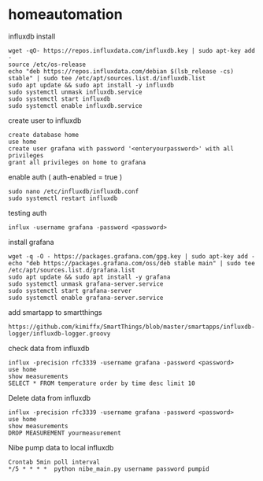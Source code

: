 # homeautomation

influxdb install
```
wget -qO- https://repos.influxdata.com/influxdb.key | sudo apt-key add -
source /etc/os-release
echo "deb https://repos.influxdata.com/debian $(lsb_release -cs) stable" | sudo tee /etc/apt/sources.list.d/influxdb.list
sudo apt update && sudo apt install -y influxdb
sudo systemctl unmask influxdb.service
sudo systemctl start influxdb
sudo systemctl enable influxdb.service
```

create user to influxdb
```
create database home
use home
create user grafana with password '<enteryourpassword>' with all privileges
grant all privileges on home to grafana
```

enable auth ( auth-enabled = true )
```
sudo nano /etc/influxdb/influxdb.conf
sudo systemctl restart influxdb
```

testing auth
```
influx -username grafana -password <password>
```

install grafana
```
wget -q -O - https://packages.grafana.com/gpg.key | sudo apt-key add -
echo "deb https://packages.grafana.com/oss/deb stable main" | sudo tee /etc/apt/sources.list.d/grafana.list
sudo apt update && sudo apt install -y grafana
sudo systemctl unmask grafana-server.service
sudo systemctl start grafana-server
sudo systemctl enable grafana-server.service
```

add smartapp to smartthings
```
https://github.com/kimiffx/SmartThings/blob/master/smartapps/influxdb-logger/influxdb-logger.groovy
```

check data from influxdb
```
influx -precision rfc3339 -username grafana -password <password>
use home
show measurements
SELECT * FROM temperature order by time desc limit 10
```
Delete data from influxdb
```
influx -precision rfc3339 -username grafana -password <password>
use home
show measurements
DROP MEASUREMENT yourmeasurement
```
Nibe pump data to local influxdb
```
Crontab 5min poll interval
*/5 * * * *  python nibe_main.py username password pumpid
```


